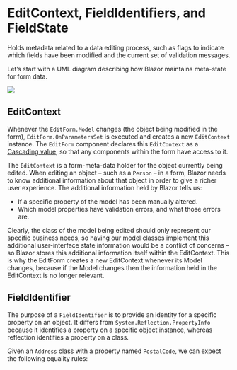 # EditContext, FieldIdentifiers, and FieldState

Holds metadata related to a data editing process, such as flags to indicate which fields have been modified and the current set of validation messages.

Let’s start with a UML diagram describing how Blazor maintains meta-state for form data.


![](https://blogger.googleusercontent.com/img/a/AVvXsEg0y5i62UyRyqzsBNnMMRafHgijAYsk1TaOWb8EuurNU4UyVipPP5ZUgPzOLzdtTjaUuCqPgn657XZpCts-ilqLRhjXpmULNig1msUJIW0imSqBoUY4BhdzJiu_R5KnYsqivOfVCJN02eUsSkUhl2Vv0Fd-I681eJJhmLV8FxLvCzutWRy9vPYv-g8Hnw=w459-h640)


## EditContext

Whenever the  `EditForm.Model`  changes (the object being modified in the form),  `EditForm.OnParametersSet`  is executed and creates a new  `EditContext`  instance. The  `EditForm`  component declares this  `EditContext`  as a  [Cascading value](https://blazor-university.com/components/cascading-values/cascading-values-by-type/), so that any components within the form have access to it.

The  `EditContext`  is a form-meta-data holder for the object currently being edited. When editing an object – such as a  `Person`  – in a form, Blazor needs to know additional information about that object in order to give a richer user experience. The additional information held by Blazor tells us:

-   If a specific property of the model has been manually altered.
-   Which model properties have validation errors, and what those errors are.

Clearly, the class of the model being edited should only represent our specific business needs, so having our model classes implement this additional user-interface state information would be a conflict of concerns – so Blazor stores this additional information itself within the EditContext. This is why the EditForm creates a new EditContext whenever its Model changes, because if the Model changes then the information held in the EditContext is no longer relevant.

## FieldIdentifier

The purpose of a  `FieldIdentifier`  is to provide an identity for a specific property on an object. It differs from  `System.Reflection.PropertyInfo`  because it identifies a property on a specific object instance, whereas reflection identifies a property on a class.

Given an  `Address`  class with a property named  `PostalCode`, we can expect the following equality rules:
<!--stackedit_data:
eyJoaXN0b3J5IjpbLTE0NzQ0MTExNDksMTY1MTQ3OTg1MF19
-->